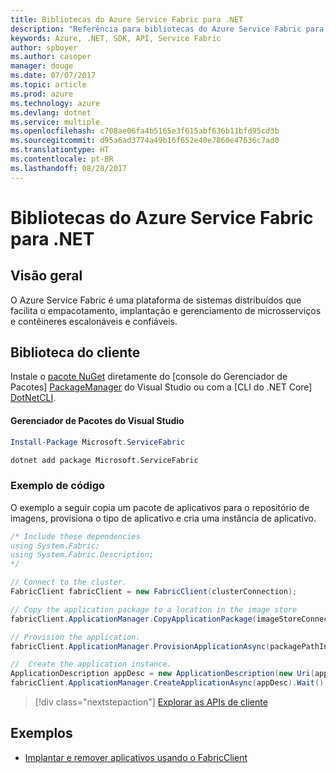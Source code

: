 ```yaml
---
title: Bibliotecas do Azure Service Fabric para .NET
description: "Referência para bibliotecas do Azure Service Fabric para .NET"
keywords: Azure, .NET, SDK, API, Service Fabric
author: spboyer
ms.author: casoper
manager: douge
ms.date: 07/07/2017
ms.topic: article
ms.prod: azure
ms.technology: azure
ms.devlang: dotnet
ms.service: multiple
ms.openlocfilehash: c708ae06fa4b5165e3f615abf636b11bfd95cd3b
ms.sourcegitcommit: d95a6ad3774a49b16f652e40e7860e47636c7ad0
ms.translationtype: HT
ms.contentlocale: pt-BR
ms.lasthandoff: 08/28/2017
---
```

# <a name="azure-service-fabric-libraries-for-net"></a>Bibliotecas do Azure Service Fabric para .NET

## <a name="overview"></a>Visão geral

O Azure Service Fabric é uma plataforma de sistemas distribuídos que facilita o empacotamento, implantação e gerenciamento de microsserviços e contêineres escalonáveis e confiáveis.

## <a name="client-library"></a>Biblioteca do cliente

Instale o [pacote NuGet](https://www.nuget.org/packages/Microsoft.ServiceFabric) diretamente do [console do Gerenciador de Pacotes] [ PackageManager] do Visual Studio ou com a [CLI do .NET Core] [DotNetCLI].

#### <a name="visual-studio-package-manager"></a>Gerenciador de Pacotes do Visual Studio

```powershell
Install-Package Microsoft.ServiceFabric
```

```bash
dotnet add package Microsoft.ServiceFabric
```

### <a name="code-example"></a>Exemplo de código

O exemplo a seguir copia um pacote de aplicativos para o repositório de imagens, provisiona o tipo de aplicativo e cria uma instância de aplicativo.

```csharp
/* Include these dependencies
using System.Fabric;
using System.Fabric.Description;
*/

// Connect to the cluster.
FabricClient fabricClient = new FabricClient(clusterConnection);

// Copy the application package to a location in the image store
fabricClient.ApplicationManager.CopyApplicationPackage(imageStoreConnectionString, packagePath, packagePathInImageStore);

// Provision the application.
fabricClient.ApplicationManager.ProvisionApplicationAsync(packagePathInImageStore).Wait();

//  Create the application instance.
ApplicationDescription appDesc = new ApplicationDescription(new Uri(appName), appType, appVersion);
fabricClient.ApplicationManager.CreateApplicationAsync(appDesc).Wait();
```

> [!div class="nextstepaction"]
> [Explorar as APIs de cliente](/dotnet/api/overview/azure/servicefabric/client)

## <a name="samples"></a>Exemplos

* [Implantar e remover aplicativos usando o FabricClient](https://docs.microsoft.com/en-us/azure/service-fabric/service-fabric-deploy-remove-applications-fabricclient)

[PackageManager]: https://docs.microsoft.com/nuget/tools/package-manager-console
[DotNetCLI]: https://docs.microsoft.com/en-us/dotnet/core/tools/dotnet-add-package
